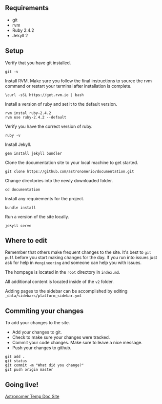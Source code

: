 ## Requirements

* git
* rvm
* Ruby 2.4.2
* Jekyll 2

## Setup

Verify that you have git installed.

`git -v`

Install RVM. Make sure you follow the final instructions to source the rvm command or restart your terminal after installation is complete.

`\curl -sSL https://get.rvm.io | bash`

Install a version of ruby and set it to the default version.

```
rvm instal ruby-2.4.2
rvm use ruby-2.4.2 --default
```

Verify you have the correct version of ruby.

`ruby -v`

Install Jekyll.

`gem install jekyll bundler`

Clone the documentation site to your local machine to get started. 

`git clone https://github.com/astronomerio/documentation.git`

Change directories into the newly downloaded folder. 

`cd documentation`

Install any requirements for the project.

`bundle install`

Run a version of the site locally.

`jekyll serve`

## Where to edit

Remember that others make frequent changes to the site. It's best to `git pull` before you start making changes for the day. If you run into issues just ask for help in `#engineering` and someone can help you with issues.

The hompage is located in the `root` directory in `index.md`.

All additional content is located inside of the `v2` folder. 

Adding pages to the sidebar can be accomplished by editing `_data/sidebars/platform_sidebar.yml`

## Commiting your changes

To add your changes to the site. 
* Add your changes to git. 
* Check to make sure your changes were tracked. 
* Commit your code changes. Make sure to leave a nice message.
* Push your changes to github. 

```
git add .
git status
git commit -m "What did you change?"
git push origin master
```


## Going live!

[Astronomer Temp Doc Site](https://astronomerio.github.io/documentation/) 